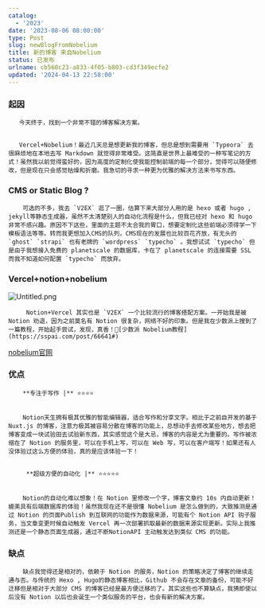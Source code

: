 ```yaml
---
catalog:
  - '2023'
date: '2023-08-06 08:00:00'
type: Post
slug: newBlogFromNobelium
title: 新的博客 来自Nobelium
status: 已发布
urlname: cb560c23-a833-4f05-b803-cd3f349ecfe2
updated: '2024-04-13 22:58:00'
---
```


### 起因


       今天终于，找到一个非常不错的博客解决方案。


       Vercel+Nobelium！最近几天总是想更新我的博客，但总是想到需要用 `Typeora` 去很麻烦地在本地去写 Markdown 就觉得非常难受。这简直是世界上最难受的一种写笔记的方式！虽然我以前觉得蛮好的，因为高度的定制化使我能控制前端的每一个部分，觉得可以随便修改，但是现在只会感觉枯燥和折磨。我急切的寻求一种更为优雅的解决方法来书写东西。


### CMS or Static Blog ?


        可选的不多，我去 `V2EX` 逛了一圈，估算下来大部分人用的是 hexo 或者 hugo , jekyll等静态生成器，虽然不太清楚别人的自动化流程是什么，但我已经对 hexo 和 hugo 非常不感兴趣。原因不下这些，里面的主题不太合我的胃口，想要定制化这些前端必须得学一下模板语法等等。转而我更想加入CMS的队列，CMS现在的发展也比较百花齐放，有无头的 `ghost` `strapi` 也有老牌的 `wordpress` `typecho` 。我想试试 `typecho` 但是由于我想接入免费的 planetscale 的数据库，卡在了 planetscale 的连接需要 SSL 而我不知道如何配置 `typecho` 而放弃。


### Vercel+notion+nobelium


![Untitled.png](https://prod-files-secure.s3.us-west-2.amazonaws.com/ed141b76-e4f4-4030-b3c9-9f8f9925cc4f/0ecc86b3-acdd-477f-ab59-852a7f533d4c/Untitled.png?X-Amz-Algorithm=AWS4-HMAC-SHA256&X-Amz-Content-Sha256=UNSIGNED-PAYLOAD&X-Amz-Credential=ASIAZI2LB466T4XODRBK%2F20250530%2Fus-west-2%2Fs3%2Faws4_request&X-Amz-Date=20250530T140837Z&X-Amz-Expires=3600&X-Amz-Security-Token=IQoJb3JpZ2luX2VjEN7%2F%2F%2F%2F%2F%2F%2F%2F%2F%2FwEaCXVzLXdlc3QtMiJHMEUCIQDXyw%2BFc7tQhmBbrZuV4o2y9WqYfr%2B6ZjmaW%2Bw2Ai5z5gIgO%2Fexosq5w9r4xELlgIVn2J451NFgnvLQhGLcbr%2FH12MqiAQIp%2F%2F%2F%2F%2F%2F%2F%2F%2F%2F%2FARAAGgw2Mzc0MjMxODM4MDUiDMutdLCfPv7JgPpklCrcA%2FZGosG3xWPRaVAE21%2BAgQxGMjfEMF4k3cZqx0qsbSW8QK9cUENOPozSrW3b5JJANTt8PJBah5xlHk9emMAyLHVkTjE1IAC5g5B7byz5Aj6ErRmBpiPaOBm9MeD8il2UY45Uhd%2FNmAdgUU2JnJHNqt8%2FtGaPlwebzZAzFBQ0gFX6h4W9%2FTxpvoZlTPUAn2NDvpUNQE5ElzXyexsqDfy7XLe4q1WRgYAE03Btixu4KrJ1HJXGgccHsOCIEBlOthlYDUmV69XBRQblztS87bHujaJsHzxMdvVSy8NKCB8Ox6sGKdmknXCgztEZjWeRjq2ytTs6w%2Bd8%2BDeQk79Qqy3AOBzVIx82eaI1qvpocAGU0gsjx8AjwsBMAUlZZJS%2BWSBrQlTYSOwobyzvv%2Fda2BgGrU%2F3mkvqI8wGWcliEJhtmTC4kPPKLfFfaSkiEAAH6dxnPTQcYgSYKjgWShXwXccWSr%2F0hwbIJsRkNo4GYwipU5p8QvtHwRDJ5NR%2BDcnq321vVwxNor%2FoATDzojNaK%2F%2F3aJPJLkr4QjMFSYj5Uj4tnDzmFrGorBI9WTe6tcpqDCiGT4ZS%2FtNcy9mbvwWfGTtDLYFV1nFpMZnWR16nzhBBMadrRoHcNu98%2FJkzvySxMMXx5sEGOqUBfwXRXEWsoqhax4jpLp3KognisLLgEafEPBX0xyJyj3vpRho1FgO0rV2QgfiNxVzGagAiurJZzPMRn%2FT8juufERBlskb9541YgUG9d77nyr1wH4GdxABKAMlstGf0VI%2Fz9pVTQnLwLOytdiGoc4Lyh0zIBKg5t0Yb18ZkBrtx5SZJK3fzGVNMBErrTJ20lNZ%2F4x3jdtZAmnkCA8bK3QqSdmUlVyiq&X-Amz-Signature=3856d4ae5dd5e67d2789da5f436df77ef64fd6f0829dc676bc7d39a1c9869079&X-Amz-SignedHeaders=host&x-id=GetObject)


         Notion+Vercel 其实也是 `V2EX` 一个比较流行的博客搭配方案。一开始我是被 Notion 劝退，因为之前莫名有 Notion 很复杂，网络不好的印象。但是我在少数派上搜到了一篇教程，开始起手尝试，发现，真香！🔗[少数派 Nobelium教程](https://sspai.com/post/66641#) 


[nobelium官网](https://nobelium.js.org/)


### 优点


        **专注于写作 |** ⭐⭐⭐⭐


        Notion天生拥有极其优雅的智能编辑器，适合写作和分享文字。相比于之前自开发的基于Nuxt.js 的博客，注意力极其被容易分散在博客的功能上，总想动手去修改某些地方，想去把博客变成一块试验田去试验新东西，其实感觉这个是大忌，博客的内容是尤为重要的。写作被浓缩在了 Notion 的服务里，可以在手机上写，可以在 Web 写，可以在客户端写！如果还有人没体验过这么方便的体验，真的是应该体验一下！


         **超级方便的自动化 |** ⭐⭐⭐⭐⭐


        Notion的自动化难以想象！在 Notion 里修改一个字，博客文章约 10s 内自动更新！媲美具有后端数据库的体验！虽然我现在还不是很懂 Nobelium 是怎么做到的，大致推测是通过 Notion 的页面Publish 到互联网的功能作为数据来源，可能有个 Notion API 钩子服务，当文章变更时候自动触发 Vercel 再一次部署抓取最新的数据来源实现更新。实际上我推测还是一个静态页面生成器，通过不断NotionAPI 主动触发达到类似 CMS 的功能。


### 缺点


        缺点我觉得还是相对的，依赖于 Notion 的服务，Notion 的策略决定了博客的继续走通与否。与传统的 Hexo , Hugo的静态博客相比，Github 不会存在文章的备份，可能不好迁移但是相对于大部分 CMS 的博客已经是最方便迁移的了。其实这些也不算缺点，我猜即使以后没有 Notion 以后也会诞生一个类似服务的平台，也会有新的解决方案。

